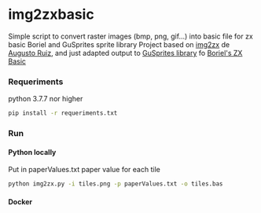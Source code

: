 # img2zxbasic

Simple script to convert raster images (bmp, png, gif...) into basic file for zx basic Boriel and GuSprites sprite library
Project based on [img2zx](https://github.com/AugustoRuiz/img2zx) de [Augusto Ruiz](https://github.com/AugustoRuiz), and just adapted output to [GuSprites library](https://github.com/gusmanb/GuSprites) fo [Boriel's ZX Basic](https://zxbasic.readthedocs.io/en/docs/)

### Requeriments
python 3.7.7 nor higher

```bash
pip install -r requeriments.txt
```

### Run

#### Python locally
Put in paperValues.txt paper value for each tile

```bash
python img2zx.py -i tiles.png -p paperValues.txt -o tiles.bas 
```
#### Docker
```bash

```
